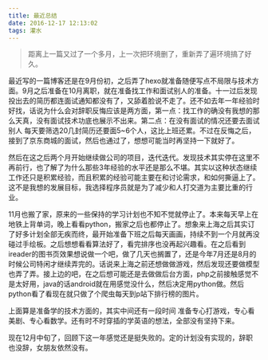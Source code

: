 ```yaml
---
title: 最近总结
date: 2016-12-17 12:13:02
tags: 灌水
---
```

>距离上一篇又过了一个多月，上一次把环境删了，重新弄了遍环境搞了好久。
<!--more-->
最近写的一篇博客还是在9月份初，之后弄了hexo就准备随便写点不局限与技术方面。9月之后准备在10月离职，就在准备找工作和面试别人的准备。十一过后发现投出去的简历都连面试通知都没有了，又舔着脸说不走了。还不如去年一年经验时好找，话说为什么会对辞职反悔应该是两方面，第一点：找工作的确没有我想的那么天真，没有面试技术功底也展示不出来。第二点：在没有面试的情况还要去面试别人 每天要筛选20几封简历还要面5~6个人，这比上班还累。不过在反悔之后，接到了京东商城的面试，然后也通过了，想想可能当时再坚持一下就好了。

然后在这之后两个月开始继续做公司的项目，迭代迭代。发现技术其实停在这里不再前行，也了解了为什么那些3年经验的水平还是那么不堪。其实以这种状态继续工作还只是积累经验，而且积累的经验可能主要在和讨论需求，和如何撕逼上了。这不是我想的发展目标，我选择程序员就是为了减少和人打交道为主要比重的行业。

11月也搬了家，原来的一些保持的学习计划也不知不觉就停止了。本来每天早上在地铁上背单词，晚上看看python，搬家之后也都停止了。想象来上海之后其实订了好多计划全部无疾而终，最开始准备下班之后每天画画，持续不到一个月就再没碰过手绘板。之后想想看看算法好了，看完排序也没再起兴趣看。在之后看到ireader的图书页效果想说做一个吧，做了几天也搁置了，还是今年7月还是8月的时候公司特闲才继续弄完的。话说来上海之前还想做做游戏，然后发现还要做模型 也弄了弄。接上边的吧，在之后想可能还是去做做后台方面，php之前接触感觉不是太好用，java的话android就在用感觉没什么，然后决定用python做。然后python看了看现在就只做了个爬虫每天到p站下排行榜的图片。

上面算是准备学的技术方面的，其实中间还有一段时间 准备专心打游戏，专心看美剧、专心看数学。还有时不时穿插的学英语的想法，全部没有坚持下来。

现在12月中旬了，回顾下这一年感觉还是挺失败的。定的计划没有实现的，辞职也没辞，女朋友依然没有。

